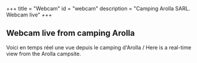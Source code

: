 +++
title = "Webcam"
id = "webcam"
description = "Camping Arolla SARL. Webcam live"
+++

## Webcam live from camping Arolla

Voici en temps réel une vue depuis le camping d'Arolla / Here is a real-time view from the Arolla campsite.
